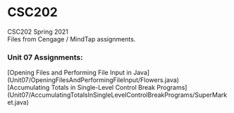 # CSC202
CSC202 Spring 2021
<br>Files from Cengage / MindTap assignments.

<h3> Unit 07 Assignments: </h3>
[Opening Files and Performing File Input in Java](Unit07/OpeningFilesAndPerformingFileInput/Flowers.java)
<br>[Accumulating Totals in Single-Level Control Break Programs](Unit07/AccumulatingTotalsInSingleLevelControlBreakPrograms/SuperMarket.java)